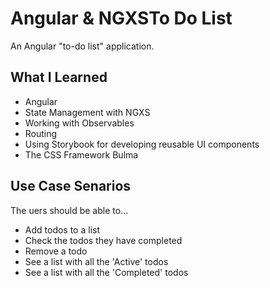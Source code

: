 # Angular & NGXSTo Do List

An Angular "to-do list" application.

## What I Learned

* Angular
* State Management with NGXS
* Working with Observables
* Routing
* Using Storybook for developing reusable UI components
* The CSS Framework Bulma

## Use Case Senarios
The uers should be able to...

* Add todos to a list
* Check the todos they have completed
* Remove a todo
* See a list with all the 'Active' todos
* See a list with all the 'Completed' todos
